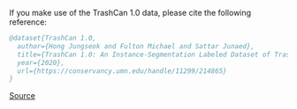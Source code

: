If you make use of the TrashCan 1.0 data, please cite the following reference:

``` bibtex 
@dataset{TrashCan 1.0,
  author={Hong Jungseok and Fulton Michael and Sattar Junaed},
  title={TrashCan 1.0: An Instance-Segmentation Labeled Dataset of Trash Observations},
  year={2020},
  url={https://conservancy.umn.edu/handle/11299/214865}
}
```

[Source](https://conservancy.umn.edu/handle/11299/214865)
